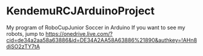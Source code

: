 KendemuRCJArduinoProject
========================

My program of RoboCupJunior Soccer in Arduino
If you want to see my robots, jump to https://onedrive.live.com/?cid=de34a2aa58a63886&id=DE34A2AA58A63886%21890&authkey=!AHn8djSO2zTY7tA
